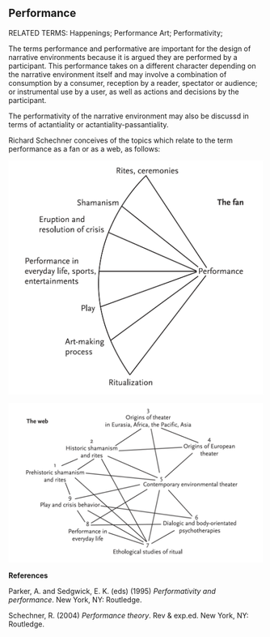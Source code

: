 ## Performance

RELATED TERMS: Happenings; Performance Art; Performativity; 

The terms performance and performative are important for the design of narrative environments because it is argued they are performed by a participant. This performance takes on a different character depending on the narrative environment itself and may involve a combination of consumption by a consumer, reception by a reader, spectator or audience; or instrumental use by a user, as well as actions and decisions by the participant.

The performativity of the narrative environment may also be discussd in terms of actantiality or actantiality-passantiality.

Richard Schechner conceives of the topics which relate to the term performance as a fan or as a web, as follows:

![Performance1](Performance1.png)

![Performance2](Performance2.png)

**References**

Parker, A. and Sedgwick, E. K. (eds) (1995) _Performativity and performance_. New York, NY: Routledge.

Schechner, R. (2004) _Performance theory_. Rev & exp.ed. New York, NY: Routledge.
